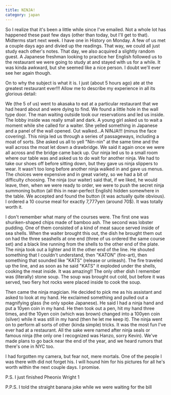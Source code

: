 ```yaml
---
title: NINJA!
category: japan
---
```

So I realize that it's been a little while since I've emailed. Not a whole lot has happened these past few days (other than today, but I'll get to that). Midterms start next week. I have one in History on Monday. A few of us met a couple days ago and divied up the readings. That way, we could all just study each other's notes. That day, we also acquired a slightly random guest. A Japanese freshman looking to practice her English followed us to the restaurant we were going to study at and stayed with us for a while. It was kinda awkward, but she seemed like a nice person. I doubt we'll ever see her again though.

On to why the subject is what it is. I just (about 5 hours ago) ate at the greatest restaurant ever!!! Allow me to describe my experience in all its glorious detail:

We (the 5 of us) went to akasaka to eat at a particular restaurant that we had heard about and were dying to find. We found a little hole in the wall type door. The man waiting outside took our reservations and led us inside. The lobby inside was really small and dark. A young girl asked us to wait a moment while she called for a waiter. She yelled something in Japanese and a panel of the wall opened. Out walked...A NINJA!!! (minus the face covering). This ninja led us through a series of passageways, including a moat of sorts. She asked us all to yell "Nin-nin" at the same time and the wall across the moat let down a drawbridge. We said it again once we were all across and the bridge came back up. Our ninja led us to a small room where our table was and asked us to do wait for another ninja. We had to take our shoes off before sitting down, but they gave us ninja slippers to wear. It wasn't too long before another ninja walked in and gave us menus. The choices were expensive and in great variety, so we had a bit of difficulty choosing. The ninja (our waiter) said that, if we liked, he would leave, then, when we were ready to order, we were to push the secret ninja summoning button (all this in near-perfect English) hidden somewhere in the table. We accepted and found the button (it was actually quite obvious). I ordered a 10 course meal for exactly 7,777yen (around 70$). It was totally worth it.

I don't remember what many of the courses were. The first one was shuriken-shaped chips made of bamboo ash. The second was lobster pudding. One of them consisted of a kind of meat sauce served inside of sea shells. When the waiter brought this out, the dish he brought them out on had the three seashells at one end (three of us ordered the same course set) and a black line running from the shells to the other end of the plate. The ninja took out a lighter and lit the other end of the line. He shouted something that I couldn't understand, then "KATON" (fire-art), then something that sounded like "KATS" (release or unleash). The fire traveled up the line, and as soon as he said "KATS" it exploded under the shells, cooking the meat inside. It was amazing!! The only other dish I remember was (literally) stone soup. The soup was brought out cold, but before it was served, two fiery hot rocks were placed inside to cook the soup.

Then came the ninja magician. He decided to pick me as his assistant and asked to look at my hand. He exclaimed something and pulled out a magnifying glass (he only spoke Japanese). He said I had a ninja hand and put a 10yen coin in my hand. He then took out a pen, hit my hand three times, and the 10yen coin (which was brown) changed into a 100yen coin (silver) while it was still in my hand (then he let me keep it). The ninja went on to perform all sorts of other (kinda simple) tricks. It was the most fun I've ever had at a restaurant. All the sake were named after ninja seals or famous ninja (the only one I recognized was Hanzo, sorry Kevin). We've made plans to go back near the end of the year, and we heard rumors that there's one in NYC too.

I had forgotten my camera, but fear not, mere mortals. One of the people I was there with did not forget his. I will hound him for his pictures for all he's worth within the next couple days. I promise.

P.S. I just finished Pheonix Wright 1

P.P.S. I told the straight banana joke while we were waiting for the bill
